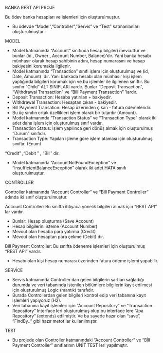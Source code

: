 ﻿BANKA REST APİ PROJE

Bu ödev banka hesapları ve işlemleri için oluşturulmuştur.

- Bu ödevde “Model”,”Controller”,”Servis” ve “Test” katmanlanları oluşturulmuştur.

MODEL

- Model katmanında “Account” sınıfında hesap bilgileri mevcuttur ve bunlar (id , Owner , Account Number, Balance)'dır. Yani banka hesabı münhasır olarak hesap sahibinin adını, hesap numarasını ve hesap bakiyesini korumakla ilgilenir.
- Model katmanında “Transaction” sınıfı işlem için oluşturulmuş ve (id, Date, Amount) 'dır. Yani bankada hesabı olan münhasır kişi işlem yaptığında bilgileri korumak için ve bu işlemler ile ilgilenen sınıftır. Bu sınıfın “Child” ALT SINIFLARI vardır. Bunlar “Deposit Transaction”, “Withdrawal Transaction” ve “Bill Payment Transaction” 'lardır.
- Deposit Transaction: Hesaba yatırılan + bakiyedir.
- Withdrawal Transaction: Hesaptan çıkan - bakiyedir.
- Bill Payment Transation: Hesap üzerinden çıkan - fatura ödemeleridir.
- Bu üç sınıfın ortak üzellikleri işlem olarak bir tutardır (Amount).
- Model katmanında “Transaction Status” ve “Transaction Type” olarak iki adet daha işlem için oluşturulmuş sınıf vardır.
- Transaction Status: İşlem yapılınca geri dönüş almak için oluşturulmuş “Durum” sınıfıdır.
- Transaction Type: Yapılan işleme göre işlem ataması için oluşturulmuş sınıftır. (Enum)

“Credit” ,“Debit ” , “Bill” dir.

- Model katmanında “AccountNotFoundException” ve “InsufficientBalanceException” olarak iki adet HATA sınıfı oluşturulmuştur.

CONTROLLER

Controller katmanında “Account Controller” ve “Bill Payment Controller” adında iki sınıf oluşturulmuştur.

Account Controller: Bu sınıfta ihtiyaca yönelik bilgileri almak için “REST API” lar vardır. 

- Bunlar: Hesap oluşturma (Save Account) 
- Hesap bilgilerini isteme (Account Number)
- Mevcut olan hesaba para yatırma (Credit)
- Mevcut olan hesaptan para çekme (Debit) dir.

Bill Payment Controller: Bu sınıfta ödeneme işlemleri için oluşturulmuş “REST APİ” vardır.

- Hesabı olan kişi hesap numarası üzerinden fatura ödeme işlemi yapabilir.

SERVİCE

- Servis katmanında Controller dan gelen bilgilerin şartları sağladığı durumda ve veri tabanında istenilen bölümlere bilgilerin kayıt edilmesi için oluşturulmuş Logic (mantık) tarafıdır.
- Burada Controllerdan gelen bilgileri kontrol edip veri tabanına kayıt işlemleri yapıyoruz (H2).
- Veri tabanına kayıt işlemleri için “Account Repository” ve “Transaction Repository” Interface leri oluşturulmuş olup bu interface lere “Jpa  Repository” (extends) edilmiştir. Ve bu sayede hazır olan “save”, “FindBy..” gibi hazır metot'lar kullanılmıştır.

TEST

- Bu projede olan Controller katmanındaki “Account Controller” ve “Bİll Payment Controller” sınıflarının UNİT TEST leri yapılmıştır.



